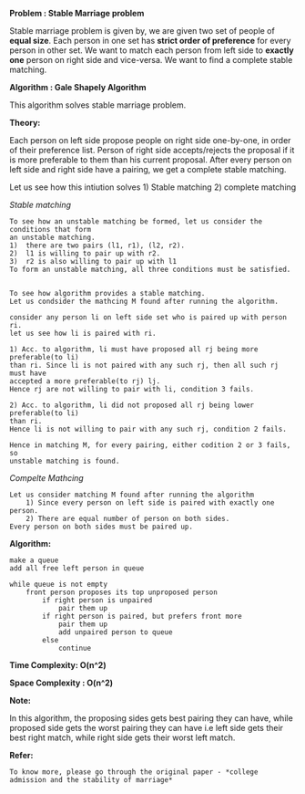 **Problem : Stable Marriage problem**

Stable marriage problem is given by, we are given two set of people of **equal size**. Each person in one set has **strict order of 
preference** for every person in other set. We want to match each person from left side to **exactly one** person on right side and vice-versa. We want to find a complete stable matching.
    
**Algorithm : Gale Shapely Algorithm**

This algorithm solves stable marriage problem.
    
    
**Theory:**
    
Each person on left side propose people on right side one-by-one, in order of their preference list.
Person of right side accepts/rejects the proposal if it is more preferable to them than his current proposal.
After every person on left side and right side have a pairing, we get a complete stable matching.

Let us see how this intiution solves 1) Stable matching 2) complete matching

*Stable matching*

    To see how an unstable matching be formed, let us consider the conditions that form
    an unstable matching.
    1)  there are two pairs (l1, r1), (l2, r2).
    2)  l1 is willing to pair up with r2.
    3)  r2 is also willing to pair up with l1
    To form an unstable matching, all three conditions must be satisfied.


    To see how algorithm provides a stable matching.
    Let us condsider the mathcing M found after running the algorithm.

    consider any person li on left side set who is paired up with person ri.
    let us see how li is paired with ri.

    1) Acc. to algorithm, li must have proposed all rj being more preferable(to li)
    than ri. Since li is not paired with any such rj, then all such rj must have
    accepted a more preferable(to rj) lj.
    Hence rj are not willing to pair with li, condition 3 fails.

    2) Acc. to algorithm, li did not proposed all rj being lower preferable(to li)
    than ri.
    Hence li is not willing to pair with any such rj, condition 2 fails.

    Hence in matching M, for every pairing, either codition 2 or 3 fails, so
    unstable matching is found.

*Compelte Mathcing*

    Let us consider matching M found after running the algorithm
        1) Since every person on left side is paired with exactly one person.
        2) There are equal number of person on both sides.
    Every person on both sides must be paired up.



**Algorithm:**

    make a queue
    add all free left person in queue

    while queue is not empty
        front person proposes its top unproposed person
            if right person is unpaired
                pair them up
            if right person is paired, but prefers front more
                pair them up
                add unpaired person to queue
            else
                continue



**Time Complexity: O(n^2)**

**Space Complexity : O(n^2)**

**Note:**
    
In this algorithm, the proposing sides gets best pairing they can have, while proposed
side gets the worst pairing they can have i.e left side gets their best right match, while right
side gets their worst left match.

**Refer:**

    To know more, please go through the original paper - *college admission and the stability of marriage*